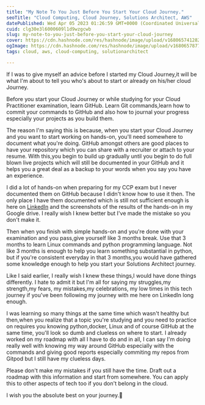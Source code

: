 ```yaml
---
title: "My Note To You Just Before You Start Your Cloud Journey."
seoTitle: "Cloud Computing, Cloud Journey, Solutions Architect, AWS"
datePublished: Wed Apr 05 2023 01:26:59 GMT+0000 (Coordinated Universal Time)
cuid: clg30e3l6000609l1d9wzgcwb
slug: my-note-to-you-just-before-you-start-your-cloud-journey
cover: https://cdn.hashnode.com/res/hashnode/image/upload/v1680657412820/f576e9bc-50f6-4cb9-8ff2-c125e2ea0919.jpeg
ogImage: https://cdn.hashnode.com/res/hashnode/image/upload/v1680657877877/9fb8ebeb-30b3-46bd-9a37-9a93a3b29354.jpeg
tags: cloud, aws, cloud-computing, solutionarchitect

---
```


If I was to give myself an advice before I started my Cloud Journey,it will be what I'm about to tell you who's about to start or already on his/her cloud Journey.  
  
Before you start your Cloud Journey or while studying for your Cloud Practitioner examination, learn GitHub. Learn Git commands,learn how to commit your commands to GitHub and also how to journal your progress especially your projects as you build them.  
  
The reason I'm saying this is because, when you start your Cloud Journey and you want to start working on hands-on, you'll need somewhere to document what you're doing. GitHub amongst others are good places to have your repository which you can share with a recruiter or attach to your resume. With this,you begin to build up gradually until you begin to do full blown live projects which will still be documented in your GitHub and it helps you a great deal as a backup to your words when you say you have an experience.  
  
  
I did a lot of hands-on when preparing for my CCP exam but I never documented them on GitHub because I didn't know how to use it then. The only place I have them documented which is still not sufficient enough is here on [LinkedIn](https://www.linkedin.com/in/adaeze-comfort-nnamdi) and the screenshots of the results of the hands-on in my Google drive. I really wish I knew better but I've made the mistake so you don't make it.  
  
Then when you finish with simple hands-on and you're done with your examination and you pass,give yourself like 3 months break. Use that 3 months to learn Linux commands and python programming language. Not like 3 months is enough to help you learn something substantial in python, but if you're consistent everyday in that 3 months,you would have gathered some knowledge enough to help you start your Solutions Architect journey.  
  
Like I said earlier, I really wish I knew these things,I would have done things differently. I hate to admit it but I'm all for saying my struggles,my strength,my fears, my mistakes,my celebrations, my low times in this tech journey if you've been following my journey with me here on LinkedIn long enough.  
  
I was learning so many things at the same time which wasn't healthy but then,when you realize that a topic you're studying and you need to practice on requires you knowing python,docker, Linux and of course GitHub at the same time, you'll look so dumb and clueless on where to start. I already worked on my roadmap with all I have to do and in all, I can say I'm doing really well with knowing my way around GitHub especially with the commands and giving good reports especially commiting my repos from Gitpod but I still have my clueless days.  
  
Please don't make my mistakes if you still have the time. Draft out a roadmap with this information and start from somewhere. You can apply this to other aspects of tech too if you don't belong in the cloud.  
  
I wish you the absolute best on your journey.🤗